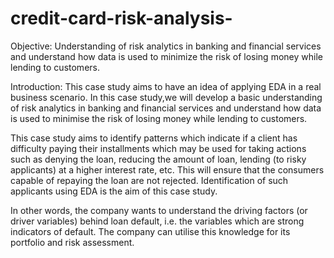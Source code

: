 # credit-card-risk-analysis-
Objective: Understanding of risk analytics in banking and financial services and understand how data is used to minimize the risk of losing money while lending to customers.


Introduction:
This case study aims to have an idea of applying EDA in a real business scenario. In this case study,we will develop a basic understanding of risk analytics in banking and financial services and understand how data is used to minimise the risk of losing money while lending to customers.

This case study aims to identify patterns which indicate if a client has difficulty paying their installments which may be used for taking actions such as denying the loan, reducing the amount of loan, lending (to risky applicants) at a higher interest rate, etc. This will ensure that the consumers capable of repaying the loan are not rejected. Identification of such applicants using EDA is the aim of this case study.

In other words, the company wants to understand the driving factors (or driver variables) behind loan default, i.e. the variables which are strong indicators of default. The company can utilise this knowledge for its portfolio and risk assessment.
